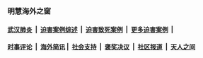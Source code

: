 
### 明慧海外之窗

####  [武汉肺炎](indexes/365.md?t=02261202) &nbsp;|&nbsp;  [迫害案例综述](indexes/328.md?t=02261202) &nbsp;|&nbsp; [迫害致死案例](indexes/277.md?t=02261202)  &nbsp;|&nbsp; [更多迫害案例](indexes/81.md?t=02261202)  &nbsp;|&nbsp; 
####  [时事评论](indexes/19.md?t=02261202) &nbsp;|&nbsp; [海外简讯](indexes/245.md?t=02261202)&nbsp;|&nbsp;  [社会支持](indexes/140.md?t=02261202) &nbsp;|&nbsp; [褒奖决议](indexes/282.md?t=02261202) &nbsp;|&nbsp; [社区报道](indexes/91.md?t=02261202)  &nbsp;|&nbsp; [天人之间](indexes/78.md?t=02261202) 

